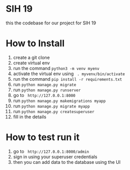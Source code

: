# SIH 19
this the codebase for our project for SIH 19 
# How to Install
1. create a git clone 
2. create virtual env
3. run the command `python3 -m venv myenv`
4. activate the virtual env using ` . myvenv/bin/activate`
5. run the command `pip install -r requirements.txt`
6. run `python manage.py migrate`
7. run `python manage.py runserver`
8. go to ` http://127.0.0.1:8000` 
9. run `python manage.py makemigrations myapp`
10. run `python manage.py migrate myapp` 
11. run `python manage.py createsuperuser` 
12. fill in the details 

# How to test run it 
1. go to ` http://127.0.0.1:8000/admin`
2. sign in using your superuser credentials
3. then you can add data to the database using the UI 